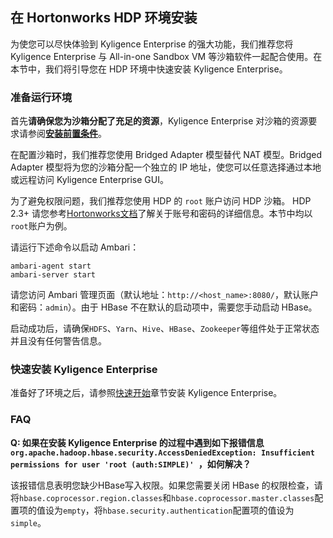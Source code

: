 ## 在 Hortonworks HDP 环境安装

为使您可以尽快体验到 Kyligence Enterprise 的强大功能，我们推荐您将 Kyligence Enterprise 与 All-in-one Sandbox VM 等沙箱软件一起配合使用。在本节中，我们将引导您在 HDP 环境中快速安装 Kyligence Enterprise。

### 准备运行环境

首先**请确保您为沙箱分配了充足的资源**，Kyligence Enterprise 对沙箱的资源要求请参阅[**安装前置条件**](../prerequisite.cn.md)。

在配置沙箱时，我们推荐您使用 Bridged Adapter 模型替代 NAT 模型。Bridged Adapter 模型将为您的沙箱分配一个独立的 IP 地址，使您可以任意选择通过本地或远程访问 Kyligence Enterprise GUI。

为了避免权限问题，我们推荐您使用 HDP 的 `root` 账户访问 HDP 沙箱。 HDP 2.3+ 请您参考[Hortonworks文档](http://zh.hortonworks.com/hadoop-tutorial/learning-the-ropes-of-the-hortonworks-sandbox/)了解关于账号和密码的详细信息。本节中均以`root`账户为例。

请运行下述命令以启动 Ambari：

```shell
ambari-agent start
ambari-server start
```

请您访问 Ambari 管理页面（默认地址：`http://<host_name>:8080/`，默认账户和密码：`admin`）。由于 HBase 不在默认的启动项中，需要您手动启动 HBase。

启动成功后，请确保`HDFS`、`Yarn`、`Hive`、`HBase`、`Zookeeper`等组件处于正常状态并且没有任何警告信息。

### 快速安装 Kyligence Enterprise

准备好了环境之后，请参照[快速开始](../../quickstart/README.md)章节安装 Kyligence Enterprise。

### FAQ

**Q: 如果在安装 Kyligence Enterprise 的过程中遇到如下报错信息 `org.apache.hadoop.hbase.security.AccessDeniedException: Insufficient permissions for user 'root (auth:SIMPLE)' `，如何解决？**

该报错信息表明您缺少HBase写入权限。如果您需要关闭 HBase 的权限检查，请将`hbase.coprocessor.region.classes`和`hbase.coprocessor.master.classes`配置项的值设为`empty`，将`hbase.security.authentication`配置项的值设为`simple`。